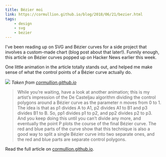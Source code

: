 ```yaml
---
title: Bézier moi
link: https://cormullion.github.io/blog/2018/06/21/bezier.html
tags:
    - design
    - svg
    - bezier
---
```


I've been reading up on SVG and Bézier curves for a side project that involves a custom-made chart (blog post about that later!). Funnily enough, this article on Bézier curves popped up on Hacker News earlier this week.

One little animation in the article totally stands out, and helped me make sense of what the control points of a Bézier curve actually do.

![](/media/bezier-moi.gif)
*Taken from [cormullion.github.io](https://cormullion.github.io/blog/2018/06/21/bezier.html)*

> While you’re waiting, have a look at another animation; this is my artist’s impression of the De Casteljau algorithm dividing the control polygons around a Bézier curve as the parameter n moves from 0 to 1. The idea is that as p1 divides A to A1, p2 divides A1 to B1 and p3 divides B1 to B. So, pp1 divides p1 to p2, and pp2 divides p2 to p3. And you keep doing this until you can’t divide any more, and eventually the point P plots the course of the final Bézier curve. The red and blue parts of the curve show that this technique is also a good way to split a single Bézier curve into two separate ones, and the red and blue parts are separate control polygons.

Read the full article on [cormullion.github.io](https://cormullion.github.io/blog/2018/06/21/bezier.html).
